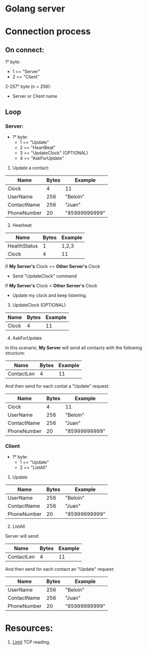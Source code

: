 # Golang server

# Connection process

## On connect:

1° byte:
  - 1 == "Server"
  - 2 == "Client"  

2-257° byte (n = 256):
  - Server or Client name

## Loop

### Server:

- 1° byte:
  - 1 == "Update"
  - 2 == "HeartBeat"
  - 3 == "UpdateClock" (OPTIONAL)
  - 4 == "AskForUpdate"

1. Update a contact:

| Name | Bytes | Example |
| --------------- | --------------- | --------------- |
| Clock | 4 | 11 |
| UserName | 256 | "Beloin" |
| ContactName | 256 | "Juan" |
| PhoneNumber | 20 | "85999999999" |

2. Hearbeat

| Name | Bytes | Example |
| --------------- | --------------- | --------------- |
| HealthStatus | 1 | 1,2,3 |
| Clock | 4 | 11 |

If __My Server's__ Clock >= __Other Server's__ Clock
  - Send "UpdateClock" command

If __My Server's__ Clock < __Other Server's__ Clock
  - Update my clock and keep listening.  

3. UpdateClock (OPTIONAL)

| Name | Bytes | Example |
| --------------- | --------------- | --------------- |
| Clock | 4 | 11 |

4. AskForUpdate

In this scenario, __My Server__ will send all contacts with the following structure:

| Name | Bytes | Example |
| --------------- | --------------- | --------------- |
| ContactLen | 4 | 11 |

And then send for each contat a "Update" request:

| Name | Bytes | Example |
| --------------- | --------------- | --------------- |
| Clock | 4 | 11 |
| UserName | 256 | "Beloin" |
| ContactName | 256 | "Juan" |
| PhoneNumber | 20 | "85999999999" |


### Client

- 1° byte:
  - 1 == "Update"
  - 2 == "ListAll"

1. Update

| Name | Bytes | Example |
| --------------- | --------------- | --------------- |
| UserName | 256 | "Beloin" |
| ContactName | 256 | "Juan" |
| PhoneNumber | 20 | "85999999999" |

2. ListAll

Server will send:

| Name | Bytes | Example |
| --------------- | --------------- | --------------- |
| ContactLen | 4 | 11 |

And then send for each contact an "Update" request:

| Name | Bytes | Example |
| --------------- | --------------- | --------------- |
| UserName | 256 | "Beloin" |
| ContactName | 256 | "Juan" |
| PhoneNumber | 20 | "85999999999" |


# Resources:

1. [Limit](https://mostafa.dev/why-do-tcp-connections-in-go-get-stuck-reading-large-amounts-of-data-f490a26a605e) TCP reading.

